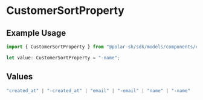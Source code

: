 # CustomerSortProperty

## Example Usage

```typescript
import { CustomerSortProperty } from "@polar-sh/sdk/models/components/customersortproperty.js";

let value: CustomerSortProperty = "-name";
```

## Values

```typescript
"created_at" | "-created_at" | "email" | "-email" | "name" | "-name"
```